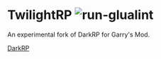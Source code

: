 # TwilightRP ![run-glualint](https://github.com/FPtje/DarkRP/workflows/run-glualint/badge.svg?branch=master)
An experimental fork of DarkRP for Garry's Mod.

[DarkRP](https://github.com/FPtje/DarkRP)
